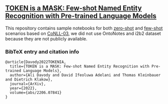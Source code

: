 ## [TOKEN is a MASK: Few-shot Named Entity Recognition with Pre-trained Language Models](https://arxiv.org/abs/2206.07841) 

This repository contains sample notebooks for both [zero-shot](https://github.com/uds-lsv/TOKEN-is-a-MASK/blob/main/example_zero-shot.ipynb) and [few-shot](https://github.com/uds-lsv/TOKEN-is-a-MASK/blob/main/example_zero-shot.ipynb) scenarios based on [CoNLL-03](https://github.com/uds-lsv/TOKEN-is-a-MASK/tree/main/data/conll03NER), we did not use OntoNotes and i2b2 dataset because they are not publicly available. 


### BibTeX entry and citation info
```
@article{Davody2022TOKENIA,
  title={TOKEN is a MASK: Few-shot Named Entity Recognition with Pre-trained Language Models},
  author={Ali Davody and David Ifeoluwa Adelani and Thomas Kleinbauer and Dietrich Klakow},
  journal={ArXiv},
  year={2022},
  volume={abs/2206.07841}
}
```
